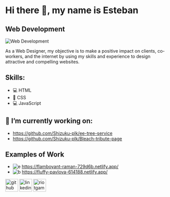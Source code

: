# Hi there 👋, my name is Esteban
## Web Development
![Web Development](https://media-exp1.licdn.com/dms/image/C4D16AQEJcVXaTowUGg/profile-displaybackgroundimage-shrink_200_800/0/1647890392247?e=1653523200&v=beta&t=5VDL_ZrfB85kGPh8OJbhfBM1St_ih5cNMblMeu7FEu4)

As a Web Designer, my objective is to make a positive impact on clients, co-workers, and the internet by using my skills and experience to design attractive and compelling websites. 

## Skills: 
* 💻 HTML 
* 🎨 CSS 
* 💻 JavaScript

## 🔭 I’m currently working on:
* https://github.com/Shizuku-plk/ee-tree-service 
* https://github.com/Shizuku-plk/Bleach-tribute-page

## Examples of Work
* ![e](https://user-images.githubusercontent.com/99621872/162268286-d0bdb54d-228b-4cbc-bcaa-95c8183b2aeb.jpg)
https://flamboyant-raman-729d6b.netlify.app/
* ![b](https://user-images.githubusercontent.com/99621872/162268250-c979b38b-d248-468a-a6e8-9463b7cfe158.jpg)
https://fluffy-pavlova-614188.netlify.app/

[<img src='https://cdn.jsdelivr.net/npm/simple-icons@3.0.1/icons/github.svg' alt='github' height='40'>](https://github.com/https://github.com/Shizuku-plk)  [<img src='https://cdn.jsdelivr.net/npm/simple-icons@3.0.1/icons/linkedin.svg' alt='linkedin' height='40'>](https://www.linkedin.com/in/https://www.linkedin.com/in/esteban-esquivel-5814171a7?lipi=urn%3Ali%3Apage%3Ad_flagship3_profile_view_base_contact_details%3BLsiEgvBDTNGy0p22WlDsvQ%3D%3D/)  [<img src='https://cdn.jsdelivr.net/npm/simple-icons@3.0.1/icons/riotgames.svg' alt='riotgames' height='40'>](Shizuku#plk)  

